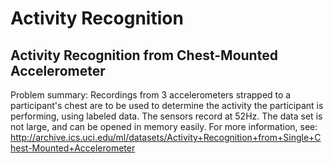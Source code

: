 # Activity Recognition
## Activity Recognition from Chest-Mounted Accelerometer

Problem summary:
Recordings from 3 accelerometers strapped to a participant's chest are to be used to determine the activity the participant is performing, using labeled data. The sensors record at 52Hz.
The data set is not large, and can be opened in memory easily.
For more information, see: 
http://archive.ics.uci.edu/ml/datasets/Activity+Recognition+from+Single+Chest-Mounted+Accelerometer
